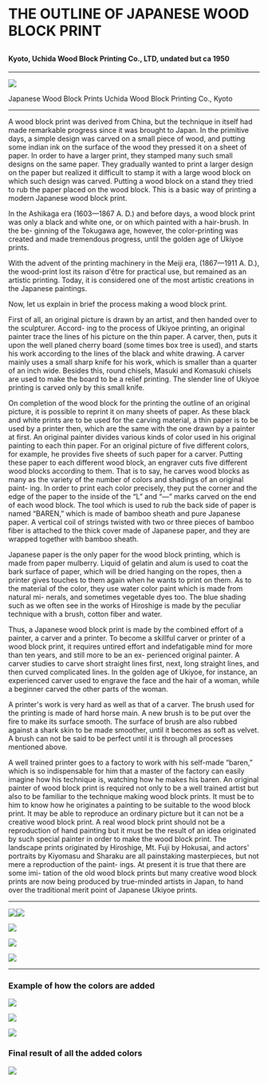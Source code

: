 ## 



# THE OUTLINE OF JAPANESE WOOD BLOCK PRINT

## 

#### Kyoto, Uchida Wood Block Printing Co., LTD, undated but ca 1950

---

![](./../../../img/wood_block_prints/uchida_woodblock_prints_cvr-1.jpg)

Japanese Wood Block Prints
Uchida Wood Block Printing Co., Kyoto

---

A wood block print was derived from China, but
the technique in itself had made remarkable progress
since it was brought to Japan. In the primitive days,
a simple design was carved on a small piece of wood,
and putting some indian ink on the surface of the wood
they pressed it on a sheet of paper. In order to have
a larger print, they stamped many such small designs on
the same paper. They gradually wanted to print a larger
design on the paper but realized it difficult to stamp it
with a large wood block on which such design was carved.
Putting a wood block on a stand they tried to rub the
paper placed on the wood block. This is a basic way
of printing a modern Japanese wood block print.

In the Ashikaga era (1603—1867 A. D.) and before
days, a wood block print was only a black and white
one, or on which painted with a hair-brush. In the be-
ginning of the Tokugawa age, however, the color-printing
was created and made tremendous progress, until the
golden age of Ukiyoe prints.

With the advent of the printing machinery in the
Meiji era, (1867—1911 A. D.), the wood-print lost its
raison d'être for practical use, but remained as an artistic
printing. Today, it is considered one of the most artistic
creations in the Japanese paintings.

Now, let us explain in brief the process making
a wood block print.

First of all, an original picture is drawn by an
artist, and then handed over to the sculpturer. Accord-
ing to the process of Ukiyoe printing, an original painter
trace the lines of his picture on the thin paper. A carver,
then, puts it upon the well planed cherry board (some
times box tree is used), and starts his work according
to the lines of the black and white drawing. A carver
mainly uses a small sharp knife for his work, which is
smaller than a quarter of an inch wide. Besides this,
round chisels, Masuki and Komasuki chisels are used
to make the board to be a relief printing. The slender
line of Ukiyoe printing is carved only by this small knife.

On completion of the wood block for the printing
the outline of an original picture, it is possible to reprint
it on many sheets of paper. As these black and
white prints are to be used for the carving material,
a thin paper is to be used by a printer then, which are
the same with the one drawn by a painter at first. An
original painter divides various kinds of color used in
his original painting to each thin paper. For an original
picture of five different colors, for example, he provides
five sheets of such paper for a carver. Putting these
paper to each different wood block, an engraver cuts five
different wood blocks according to them. That is to
say, he carves wood blocks as many as the variety of
the number of colors and shadings of an original paint-
ing. In order to print each color precisely, they put
the corner and the edge of the paper to the inside of
the “L” and “—” marks carved on the end of each
wood block. The tool which is used to rub the back
side of paper is named “BAREN,” which is made of
bamboo sheath and pure Japanese paper. A vertical coil of
strings twisted with two or three pieces of bamboo fiber
is attached to the thick cover made of Japanese paper,
and they are wrapped together with bamboo sheath.

Japanese paper is the only paper for the wood block
printing, which is made from paper mulberry. Liquid
of gelatin and alum is used to coat the bark surface of
paper, which will be dried hanging on the ropes, then a
printer gives touches to them again when he wants to
print on them. As to the material of the color, they
use water color paint which is made from natural mi-
nerals, and sometimes vegetable dyes too. The blue
shading such as we often see in the works of Hiroshige
is made by the peculiar technique with a brush, cotton
fiber and water.

Thus, a Japanese wood block print is made by the
combined effort of a painter, a carver and a printer.
To become a skillful carver or printer of a wood block
print, it requires untired effort and indefatigable mind
for more than ten years, and still more to be an ex-
perienced original painter. A carver studies to carve
short straight lines first, next, long straight lines, and
then curved complicated lines. In the golden age of
Ukiyoe, for instance, an experienced carver used to
engrave the face and the hair of a woman, while a
beginner carved the other parts of the woman.

A printer's work is very hard as well as that of
a carver. The brush used for the printing is made of
hard horse main. A new brush is to be put over the
fire to make its surface smooth. The surface of brush are
also rubbed against a shark skin to be made smoother,
until it becomes as soft as velvet. A brush can not
be said to be perfect until it is through all processes
mentioned above.

A well trained printer goes to a factory to work
with his self-made “baren,” which is so indispensable
for him that a master of the factory can easily imagine
how his technique is, watching how he makes his baren.
An original painter of wood block print is required not
only to be a well trained artist but also to be familiar to
the technique making wood block prints. It must be
to him to know how he originates a painting to be suitable
to the wood block print. It may be able to reproduce
an ordinary picture but it can not be a creative wood
block print. A real wood block print should not be a
reproduction of hand painting but it must be the result
of an idea originated by such special painter in order
to make the wood block print. The landscape prints
originated by Hiroshige, Mt. Fuji by Hokusai, and actors'
portraits by Kiyomasu and Sharaku are all painstaking
masterpieces, but not mere a reproduction of the paint-
ings. At present it is true that there are some imi-
tation of the old wood block prints but many creative
wood block prints are now being produced by true-minded
artists in Japan, to hand over the traditional merit point
of Japanese Ukiyoe prints.

---

![](./../../../img/wood_block_prints/uchida_woodblock_prints_txt_1.jpg)![](./../../../img/wood_block_prints/uchida_woodblock_prints_txt_2.jpg)

![](./../../../img/wood_block_prints/uchida_woodblock_prints_txt_3.jpg)

![](./../../../img/wood_block_prints/uchida_woodblock_prints_txt_4.jpg)

![](./../../../img/wood_block_prints/uchida_woodblock_prints_txt_5.jpg)

---

### Example of how the colors are added

![](./../../../img/wood_block_prints/uchida_woodblock_prints_wb_2-1.jpg)

![](./../../../img/wood_block_prints/uchida_woodblock_prints_wb_7-1.jpg)

![](./../../../img/wood_block_prints/uchida_woodblock_prints_wb_11-1.jpg)

### Final result of all the added colors

![](./../../../img/wood_block_prints/uchida_woodblock_prints_box.jpg)
